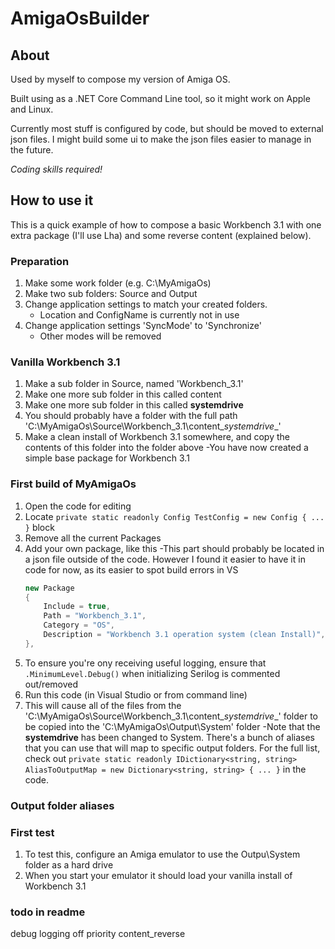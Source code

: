 # AmigaOsBuilder

## About
Used by myself to compose my version of Amiga OS.

Built using as a .NET Core Command Line tool, so it might work on Apple and Linux.

Currently most stuff is configured by code, but should be moved to external json files. I might build some ui to make the json files easier to manage in the future.

*Coding skills required!*

## How to use it
This is a quick example of how to compose a basic Workbench 3.1 with one extra package (I'll use Lha) and some reverse content (explained below).

### Preparation
1. Make some work folder (e.g. C:\MyAmigaOs)
1. Make two sub folders: Source and Output
1. Change application settings to match your created folders.
    - Location and ConfigName is currently not in use
1. Change application settings 'SyncMode' to 'Synchronize'
    - Other modes will be removed

### Vanilla Workbench 3.1
1. Make a sub folder in Source, named 'Workbench_3.1'
1. Make one more sub folder in this called content
1. Make one more sub folder in this called __systemdrive__
1. You should probably have a folder with the full path 'C:\MyAmigaOs\Source\Workbench_3.1\content\__systemdrive__'
1. Make a clean install of Workbench 3.1 somewhere, and copy the contents of this folder into the folder above
    -You have now created a simple base package for Workbench 3.1

### First build of MyAmigaOs
1. Open the code for editing
1. Locate `private static readonly Config TestConfig = new Config { ... }` block
1. Remove all the current Packages
1. Add your own package, like this
    -This part should probably be located in a json file outside of the code. However I found it easier to have it in code for now, as its easier to spot build errors in VS
    ```csharp
    new Package
    {
        Include = true,
        Path = "Workbench_3.1",
        Category = "OS",
        Description = "Workbench 3.1 operation system (clean Install)",
    },
    ```
1. To ensure you're ony receiving useful logging, ensure that `.MinimumLevel.Debug()` when initializing Serilog is commented out/removed
1. Run this code (in Visual Studio or from command line)
1. This will cause all of the files from the 'C:\MyAmigaOs\Source\Workbench_3.1\content\__systemdrive__'  folder to be copied into the 'C:\MyAmigaOs\Output\System' folder
    -Note that the __systemdrive__ has been changed to System. There's a bunch of aliases that you can use that will map to specific output folders. For the full list, check out `private static readonly IDictionary<string, string> AliasToOutputMap = new Dictionary<string, string> { ... }` in the code.

### Output folder aliases


### First test
1. To test this, configure an Amiga emulator to use the Outpu\System folder as a hard drive
1. When you start your emulator it should load your vanilla install of Workbench 3.1

### todo in readme
debug logging off
priority
content_reverse